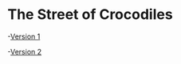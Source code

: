 # The Street of Crocodiles
-[Version 1](https://E-Fwarden.github.io/The-Street-of-Crocodiles/index.html)

-[Version 2](https://E-Fwarden.github.io/women-in-design/index-2.html)

